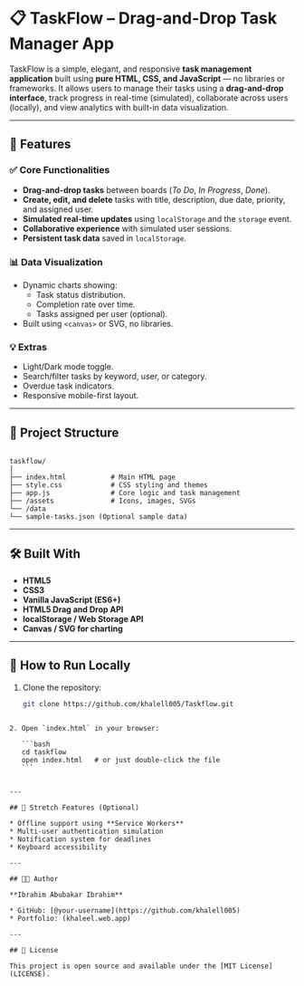 # 📋 TaskFlow – Drag-and-Drop Task Manager App

TaskFlow is a simple, elegant, and responsive **task management application** built using **pure HTML, CSS, and JavaScript** — no libraries or frameworks. It allows users to manage their tasks using a **drag-and-drop interface**, track progress in real-time (simulated), collaborate across users (locally), and view analytics with built-in data visualization.

---

## 🚀 Features

### ✅ Core Functionalities
- **Drag-and-drop tasks** between boards (*To Do*, *In Progress*, *Done*).
- **Create, edit, and delete** tasks with title, description, due date, priority, and assigned user.
- **Simulated real-time updates** using `localStorage` and the `storage` event.
- **Collaborative experience** with simulated user sessions.
- **Persistent task data** saved in `localStorage`.

### 📊 Data Visualization
- Dynamic charts showing:
  - Task status distribution.
  - Completion rate over time.
  - Tasks assigned per user (optional).
- Built using `<canvas>` or SVG, no libraries.

### 💡 Extras
- Light/Dark mode toggle.
- Search/filter tasks by keyword, user, or category.
- Overdue task indicators.
- Responsive mobile-first layout.

---

## 📂 Project Structure

```

taskflow/
│
├── index.html           # Main HTML page
├── style.css            # CSS styling and themes
├── app.js               # Core logic and task management
├── /assets              # Icons, images, SVGs
└── /data
└── sample-tasks.json (Optional sample data)

````

---

## 🛠️ Built With

- **HTML5**
- **CSS3**
- **Vanilla JavaScript (ES6+)**
- **HTML5 Drag and Drop API**
- **localStorage / Web Storage API**
- **Canvas / SVG for charting**

---

## 🔧 How to Run Locally

1. Clone the repository:
   ```bash
   git clone https://github.com/khalell005/Taskflow.git
````

2. Open `index.html` in your browser:

   ```bash
   cd taskflow
   open index.html   # or just double-click the file
   ```


---

## 🧠 Stretch Features (Optional)

* Offline support using **Service Workers**
* Multi-user authentication simulation
* Notification system for deadlines
* Keyboard accessibility

---

## 👨‍💻 Author

**Ibrahim Abubakar Ibrahim**

* GitHub: [@your-username](https://github.com/khalell005)
* Portfolio: (khaleel.web.app)

---

## 📄 License

This project is open source and available under the [MIT License](LICENSE).
